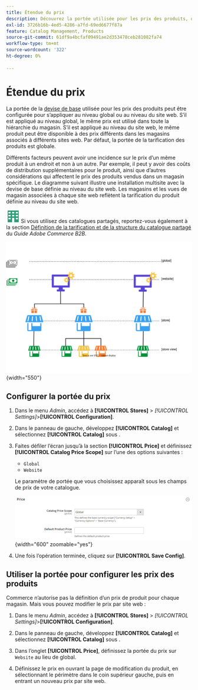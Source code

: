 ```yaml
---
title: Étendue du prix
description: Découvrez la portée utilisée pour les prix des produits, qui peuvent être configurés pour s’appliquer au niveau global ou au niveau du site web.
exl-id: 3726b16b-4ed5-4286-a7fd-69ed6677f87a
feature: Catalog Management, Products
source-git-commit: 61df9a4bcfaf09491ae2d353478ceb281082fa74
workflow-type: tm+mt
source-wordcount: '322'
ht-degree: 0%

---
```


# Étendue du prix

La portée de la [devise de base](../stores-purchase/currency-configuration.md) utilisée pour les prix des produits peut être configurée pour s’appliquer au niveau global ou au niveau du site web. S’il est appliqué au niveau global, le même prix est utilisé dans toute la hiérarchie du magasin. S’il est appliqué au niveau du site web, le même produit peut être disponible à des prix différents dans les magasins associés à différents sites web. Par défaut, la portée de la tarification des produits est globale.

Différents facteurs peuvent avoir une incidence sur le prix d’un même produit à un endroit et non à un autre. Par exemple, il peut y avoir des coûts de distribution supplémentaires pour le produit, ainsi que d’autres considérations qui affectent le prix des produits vendus dans un magasin spécifique. Le diagramme suivant illustre une installation multisite avec la devise de base définie au niveau du site web. Les magasins et les vues de magasin associées à chaque site web reflètent la tarification du produit définie au niveau du site web.

![Adobe Commerce B2B](../assets/b2b.svg) Si vous utilisez des catalogues partagés, reportez-vous également à la section [Définition de la tarification et de la structure du catalogue partagé](../b2b/catalog-shared-pricing-structure.md) du _Guide Adobe Commerce B2B_.

![Diagramme d’étendue de prix](./assets/catalog-price-scope.svg){width="550"}

## Configurer la portée du prix

1. Dans le menu _Admin_, accédez à **[!UICONTROL Stores]** > _[!UICONTROL Settings]_>**[!UICONTROL Configuration]**.

1. Dans le panneau de gauche, développez **[!UICONTROL Catalog]** et sélectionnez **[!UICONTROL Catalog]** sous .

1. Faites défiler l’écran jusqu’à la section **[!UICONTROL Price]** et définissez **[!UICONTROL Catalog Price Scope]** sur l’une des options suivantes :

   - `Global`
   - `Website`

   Le paramètre de portée que vous choisissez apparaît sous les champs de prix de votre catalogue.

   ![Étendue du prix du catalogue](./assets/catalog-price.png){width="600" zoomable="yes"}

1. Une fois l’opération terminée, cliquez sur **[!UICONTROL Save Config]**.

## Utiliser la portée pour configurer les prix des produits

Commerce n’autorise pas la définition d’un prix de produit pour chaque magasin. Mais vous pouvez modifier le prix par site web :

1. Dans le menu _Admin_, accédez à **[!UICONTROL Stores]** > _[!UICONTROL Settings]_>**[!UICONTROL Configuration]**.

1. Dans le panneau de gauche, développez **[!UICONTROL Catalog]** et sélectionnez **[!UICONTROL Catalog]** sous .

1. Dans l’onglet **[!UICONTROL Price]**, définissez la portée du prix sur `Website` au lieu de global.

1. Définissez le prix en ouvrant la page de modification du produit, en sélectionnant le périmètre dans le coin supérieur gauche, puis en entrant un nouveau prix par site web.

